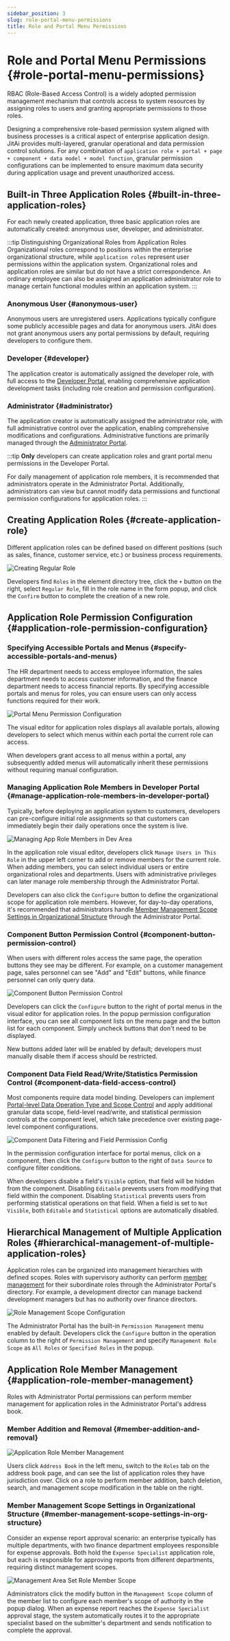 ```yaml
---
sidebar_position: 3
slug: role-portal-menu-permissions
title: Role and Portal Menu Permissions
---
```


# Role and Portal Menu Permissions {#role-portal-menu-permissions}
RBAC (Role-Based Access Control) is a widely adopted permission management mechanism that controls access to system resources by assigning roles to users and granting appropriate permissions to those roles.

Designing a comprehensive role-based permission system aligned with business processes is a critical aspect of enterprise application design. JitAi provides multi-layered, granular operational and data permission control solutions. For any combination of `application role + portal + page + component + data model + model function`, granular permission configurations can be implemented to ensure maximum data security during application usage and prevent unauthorized access.

## Built-in Three Application Roles {#built-in-three-application-roles}
For each newly created application, three basic application roles are automatically created: anonymous user, developer, and administrator.

:::tip Distinguishing Organizational Roles from Application Roles
Organizational roles correspond to positions within the enterprise organizational structure, while `application roles` represent user permissions within the application system. Organizational roles and application roles are similar but do not have a strict correspondence. An ordinary employee can also be assigned an application administrator role to manage certain functional modules within an application system.
:::

### Anonymous User {#anonymous-user}
Anonymous users are unregistered users. Applications typically configure some publicly accessible pages and data for anonymous users. JitAi does not grant anonymous users any portal permissions by default, requiring developers to configure them.

### Developer {#developer}
The application creator is automatically assigned the developer role, with full access to the [Developer Portal](../shell-and-page/portal-navigation-design#developer-portal), enabling comprehensive application development tasks (including role creation and permission configuration).

### Administrator {#administrator}
The application creator is automatically assigned the administrator role, with full administrative control over the application, enabling comprehensive modifications and configurations. Administrative functions are primarily managed through the [Administrator Portal](../shell-and-page/portal-navigation-design#admin-portal).

:::tip
**Only** developers can create application roles and grant portal menu permissions in the Developer Portal.

For daily management of application role members, it is recommended that administrators operate in the Administrator Portal. Additionally, administrators can view but cannot modify data permissions and functional permission configurations for application roles.
:::

## Creating Application Roles {#create-application-role}
Different application roles can be defined based on different positions (such as sales, finance, customer service, etc.) or business process requirements.

![Creating Regular Role](./img/role/create-regular-role.png)

Developers find `Roles` in the element directory tree, click the `+` button on the right, select `Regular Role`, fill in the role name in the form popup, and click the `Confirm` button to complete the creation of a new role.

## Application Role Permission Configuration {#application-role-permission-configuration}
### Specifying Accessible Portals and Menus {#specify-accessible-portals-and-menus}
The HR department needs to access employee information, the sales department needs to access customer information, and the finance department needs to access financial reports. By specifying accessible portals and menus for roles, you can ensure users can only access functions required for their work.

![Portal Menu Permission Configuration](./img/role/portal-menu-permission-configuration.gif)

The visual editor for application roles displays all available portals, allowing developers to select which menus within each portal the current role can access.

When developers grant access to all menus within a portal, any subsequently added menus will automatically inherit these permissions without requiring manual configuration.

### Managing Application Role Members in Developer Portal {#manage-application-role-members-in-developer-portal}
Typically, before deploying an application system to customers, developers can pre-configure initial role assignments so that customers can immediately begin their daily operations once the system is live.

![Managing App Role Members in Dev Area](./img/role/manage-app-role-members-in-dev-area.gif)

In the application role visual editor, developers click `Manage Users in This Role` in the upper left corner to add or remove members for the current role. When adding members, you can select individual users or entire organizational roles and departments. Users with administrative privileges can later manage role membership through the Administrator Portal.

Developers can also click the `Configure` button to define the organizational scope for application role members. However, for day-to-day operations, it's recommended that administrators handle [Member Management Scope Settings in Organizational Structure](#member-management-scope-settings-in-org-structure) through the Administrator Portal.

### Component Button Permission Control {#component-button-permission-control}
When users with different roles access the same page, the operation buttons they see may be different. For example, on a customer management page, sales personnel can see "Add" and "Edit" buttons, while finance personnel can only query data.

![Component Button Permission Control](./img/role/component-button-permission-control.gif)

Developers can click the `Configure` button to the right of portal menus in the visual editor for application roles. In the popup permission configuration interface, you can see all component lists on the menu page and the button list for each component. Simply uncheck buttons that don't need to be displayed.

New buttons added later will be enabled by default; developers must manually disable them if access should be restricted.

### Component Data Field Read/Write/Statistics Permission Control {#component-data-field-access-control}
Most components require data model binding. Developers can implement [Portal-level Data Operation Type and Scope Control](./roles-and-business-element-permissions#portal-level-data-operation-type-and-scope-control) and apply additional granular data scope, field-level read/write, and statistical permission controls at the component level, which take precedence over existing page-level component configurations.

![Component Data Filtering and Field Permission Config](./img/role/component-data-filtering-and-field-permission-config.gif)

In the permission configuration interface for portal menus, click on a component, then click the `Configure` button to the right of `Data Source` to configure filter conditions.

When developers disable a field's `Visible` option, that field will be hidden from the component. Disabling `Editable` prevents users from modifying that field within the component. Disabling `Statistical` prevents users from performing statistical operations on that field. When a field is set to `Not Visible`, both `Editable` and `Statistical` options are automatically disabled.

## Hierarchical Management of Multiple Application Roles {#hierarchical-management-of-multiple-application-roles}
Application roles can be organized into management hierarchies with defined scopes. Roles with supervisory authority can perform [member management](#application-role-member-management) for their subordinate roles through the Administrator Portal's directory. For example, a development director can manage backend development managers but has no authority over finance directors.

![Role Management Scope Configuration](./img/role/role-management-scope-configuration.gif)

The Administrator Portal has the built-in `Permission Management` menu enabled by default. Developers click the `Configure` button in the operation column to the right of `Permission Management` and specify `Management Role Scope` as `All Roles` or `Specified Roles` in the popup.

## Application Role Member Management {#application-role-member-management}
Roles with Administrator Portal permissions can perform member management for application roles in the Administrator Portal's address book.

### Member Addition and Removal {#member-addition-and-removal}
![Application Role Member Management](./img/role/app-role-member-management.png)

Users click `Address Book` in the left menu, switch to the `Roles` tab on the address book page, and can see the list of application roles they have jurisdiction over. Click on a role to perform member addition, batch deletion, search, and management scope modification in the table on the right.

### Member Management Scope Settings in Organizational Structure {#member-management-scope-settings-in-org-structure}
Consider an expense report approval scenario: an enterprise typically has multiple departments, with two finance department employees responsible for expense approvals. Both hold the `Expense Specialist` application role, but each is responsible for approving reports from different departments, requiring distinct management scopes.

![Management Area Set Role Member Scope](./img/role/management-area-set-role-member-scope.png)

Administrators click the modify button in the `Management Scope` column of the member list to configure each member's scope of authority in the popup dialog. When an expense report reaches the `Expense Specialist` approval stage, the system automatically routes it to the appropriate specialist based on the submitter's department and sends notification to complete the approval.